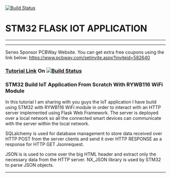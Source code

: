 [![Build Status](https://img.shields.io/badge/USEFUL%20ELECTRONICS-YOUTUBE-red)](https://www.youtube.com/user/wardzx1)
# STM32 FLASK IOT APPLICATION
***
***

Series Sponsor PCBWay Website. You can get extra free coupons using the link below:
https://www.pcbway.com/setinvite.aspx?inviteid=582640

### [Tutorial Link](https://youtu.be/4AeZfL4Cmxk) On [![Build Status](https://img.shields.io/badge/YouTube-FF0000?style=for-the-badge&logo=youtube&logoColor=white)](https://www.youtube.com/wardzx1) 

### STM32 Build IoT Application From Scratch With RYWB116 WiFi Module
In this tutorial I am sharing with you guys the IoT application I have build using STM32 with RYWB116 WiFi module in order to interact with an HTTP server implemented using Flask Web Framework. The server is deployed over a local network so all the connected smart devices can communicate with the server within the local network.

SQLalchemy is used for database management to store data received over HTTP POST from the server clients and send it over HTTP RESPONSE as a response for HTTP GET Jsonrequest. 

JSON is is used to come over the big HTML header and extract only the necessary data from the HTTP server. NX_JSON library is used by STM32 to parse JSON objects. 



***

